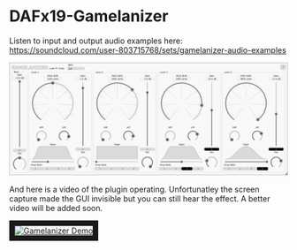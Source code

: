 # DAFx19-Gamelanizer
Listen to input and output audio examples here: <https://soundcloud.com/user-803715768/sets/gamelanizer-audio-examples>

![screenshot](/screenshot.PNG?raw=true)

And here is a video of the plugin operating. Unfortunatley the screen capture made the GUI invisible but you can still hear the effect. A better video will be added soon.

<a href="http://www.youtube.com/watch?feature=player_embedded&v=uogfhojLrWQ" target="_blank"><img src="http://i3.ytimg.com/vi/uogfhojLrWQ/hqdefault.jpg" alt="Gamelanizer Demo" width="240" height="180" border="10" /></a>
